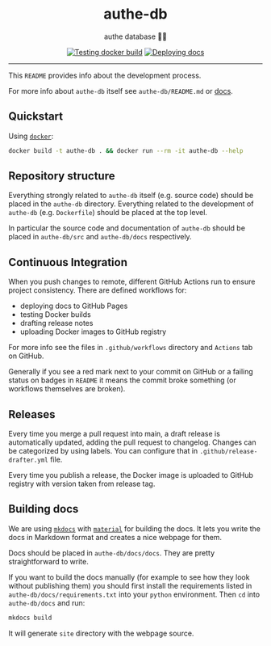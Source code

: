 <h1 align="center">authe-db</h1>

<div align="center">

authe database 👤💾

[![Testing docker build](https://github.com/radio-aktywne/authe-db/actions/workflows/docker-build.yml/badge.svg)](https://github.com/radio-aktywne/authe-db/actions/workflows/docker-build.yml)
[![Deploying docs](https://github.com/radio-aktywne/authe-db/actions/workflows/docs.yml/badge.svg)](https://github.com/radio-aktywne/authe-db/actions/workflows/docs.yml)

</div>

---

This `README` provides info about the development process.

For more info about `authe-db` itself see `authe-db/README.md` or [docs](https://radio-aktywne.github.io/authe-db).

## Quickstart

Using [`docker`](https://docs.docker.com/get-docker/):

```sh
docker build -t authe-db . && docker run --rm -it authe-db --help
```

## Repository structure

Everything strongly related to `authe-db` itself (e.g. source code) should be placed in the `authe-db` directory.
Everything related to the development of `authe-db` (e.g. `Dockerfile`) should be placed at the top level.

In particular the source code and documentation of `authe-db` should be placed in `authe-db/src` and `authe-db/docs` respectively.

## Continuous Integration

When you push changes to remote, different GitHub Actions run to ensure project consistency.
There are defined workflows for:

- deploying docs to GitHub Pages
- testing Docker builds
- drafting release notes
- uploading Docker images to GitHub registry

For more info see the files in `.github/workflows` directory and `Actions` tab on GitHub.

Generally if you see a red mark next to your commit on GitHub or a failing status on badges in `README` it means the commit broke something (or workflows themselves are broken).

## Releases

Every time you merge a pull request into main, a draft release is automatically updated, adding the pull request to changelog.
Changes can be categorized by using labels. You can configure that in `.github/release-drafter.yml` file.

Every time you publish a release, the Docker image is uploaded to GitHub registry with version taken from release tag.

## Building docs

We are using [`mkdocs`](https://www.mkdocs.org) with [`material`](https://squidfunk.github.io/mkdocs-material) for building the docs.
It lets you write the docs in Markdown format and creates a nice webpage for them.

Docs should be placed in `authe-db/docs/docs`.
They are pretty straightforward to write.

If you want to build the docs manually (for example to see how they look without publishing them)
you should first install the requirements listed in `authe-db/docs/requirements.txt` into your `python` environment.
Then `cd` into `authe-db/docs` and run:

```sh
mkdocs build
```

It will generate `site` directory with the webpage source.
